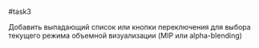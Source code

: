 #task3

Добавить выпадающий список или кнопки переключения для выбора текущего режима объемной визуализации (MIP или alpha-blending) 
